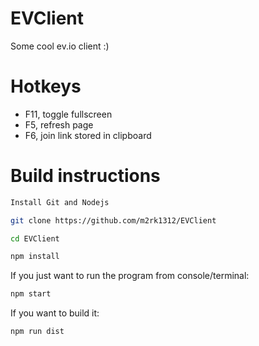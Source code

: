 # EVClient
Some cool ev.io client :)

# Hotkeys
- F11, toggle fullscreen
- F5, refresh page
- F6, join link stored in clipboard

# Build instructions
```sh
Install Git and Nodejs
```
```sh
git clone https://github.com/m2rk1312/EVClient
```
```sh
cd EVClient
```
```sh
npm install
```
If you just want to run the program from console/terminal:
```sh
npm start
```
If you want to build it:
```sh
npm run dist
```

